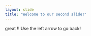 ```yaml
---
layout: slide
title: "Welcome to our second slide!"
---
```

great !!
Use the left arrow to go back!
